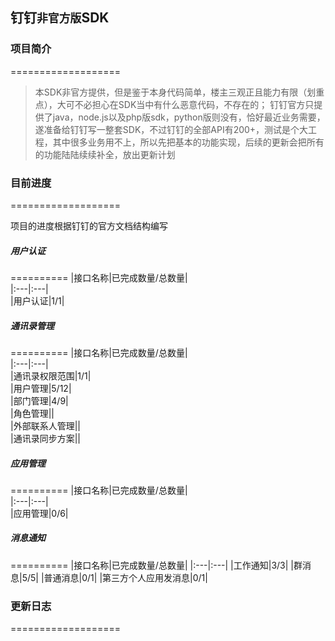 ## 钉钉`非官方版`SDK

### 项目简介
===================
>本SDK非官方提供，但是鉴于本身代码简单，楼主三观正且能力有限（划重点），大可不必担心在SDK当中有什么恶意代码，不存在的；
>钉钉官方只提供了java，node.js以及php版sdk，python版则没有，恰好最近业务需要，遂准备给钉钉写一整套SDK，不过钉钉的全部API有200+，测试是个大工程，其中很多业务用不上，所以先把基本的功能实现，后续的更新会把所有的功能陆陆续续补全，放出更新计划

### 目前进度
===================   

项目的进度根据钉钉的官方文档结构编写

##### 用户认证
==========
|接口名称|已完成数量/总数量|  
|:---|:---|  
|用户认证|1/1|  

##### 通讯录管理
==========
|接口名称|已完成数量/总数量|  
|:---|:---|  
|通讯录权限范围|1/1|  
|用户管理|5/12|  
|部门管理|4/9|  
|角色管理||  
|外部联系人管理||  
|通讯录同步方案||  

##### 应用管理
==========
|接口名称|已完成数量/总数量|  
|:---|:---|  
|应用管理|0/6|  

##### 消息通知
==========
|接口名称|已完成数量/总数量|
|:---|:---|
|工作通知|3/3|
|群消息|5/5|
|普通消息|0/1|
|第三方个人应用发消息|0/1|


### 更新日志
===================
>
>
